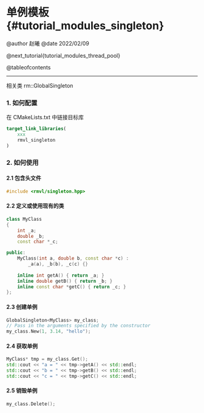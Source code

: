 单例模板 {#tutorial_modules_singleton}
============

@author 赵曦
@date 2022/02/09

@next_tutorial{tutorial_modules_thread_pool}

@tableofcontents

------

相关类 rm::GlobalSingleton

### 1. 如何配置

在 CMakeLists.txt 中链接目标库
  
```cmake
target_link_libraries(
    xxx
    rmvl_singleton
)
```

### 2. 如何使用

#### 2.1 包含头文件
  
```cpp
#include <rmvl/singleton.hpp>
```
  
#### 2.2 定义或使用现有的类
  
```cpp
class MyClass
{
    int _a;
    double _b;
    const char *_c;

public:
    MyClass(int a, double b, const char *c) :
        _a(a), _b(b), _c(c) {}
    
    inline int getA() { return _a; }
    inline double getB() { return _b; }
    inline const char *getC() { return _c; }
};
```
  
#### 2.3 创建单例
  
```cpp
GlobalSingleton<MyClass> my_class;
// Pass in the arguments specified by the constructor
my_class.New(1, 3.14, "hello");
```

#### 2.4 获取单例

```cpp
MyClass* tmp = my_class.Get();
std::cout << "a = " << tmp->getA() << std::endl;
std::cout << "b = " << tmp->getB() << std::endl;
std::cout << "c = " << tmp->getC() << std::endl;
```

#### 2.5 销毁单例

```cpp
my_class.Delete();
```